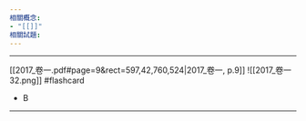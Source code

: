 ```yaml
---
相關概念: 
- "[[]]"
相關試題:
---
```


---
[[2017_卷一.pdf#page=9&rect=597,42,760,524|2017_卷一, p.9]]
![[2017_卷一 32.png]] #flashcard 
* B
---
<!--ID: 1730855931031-->
